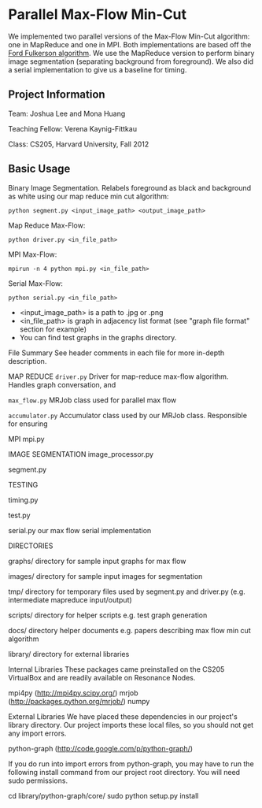 # Parallel Max-Flow Min-Cut

We implemented two parallel versions of the Max-Flow Min-Cut algorithm: one in MapReduce and one in MPI. Both implementations are based off the [Ford Fulkerson algorithm](http://en.wikipedia.org/wiki/Ford%E2%80%93Fulkerson_algorithm). We use the MapReduce version to perform binary image segmentation (separating background from foreground). We also did a serial implementation to give us a baseline for timing.

## Project Information 

Team: Joshua Lee and Mona Huang

Teaching Fellow: Verena Kaynig-Fittkau

Class: CS205, Harvard University, Fall 2012

## Basic Usage

Binary Image Segmentation. Relabels foreground as black and background as white using our map reduce min cut algorithm:

	python segment.py <input_image_path> <output_image_path>

Map Reduce Max-Flow:

	python driver.py <in_file_path>

MPI Max-Flow:

	mpirun -n 4 python mpi.py <in_file_path>

Serial Max-Flow:
	
	python serial.py <in_file_path>

* <input_image_path> is a path to .jpg or .png
* <in_file_path> is graph in adjacency list format (see "graph file format" section for example)
* You can find test graphs in the graphs directory.

File Summary
See header comments in each file for more in-depth description.

MAP REDUCE
`driver.py`
Driver for map-reduce max-flow algorithm. Handles graph conversation, and 

`max_flow.py`
MRJob class used for parallel max flow

`accumulator.py`
Accumulator class used by our MRJob class. Responsible for ensuring 

MPI
mpi.py

IMAGE SEGMENTATION
image_processor.py

segment.py

TESTING

timing.py

test.py

serial.py
our max flow serial implementation

DIRECTORIES

graphs/
directory for sample input graphs for max flow

images/
directory for sample input images for segmentation

tmp/
directory for temporary files used by segment.py and driver.py (e.g. intermediate mapreduce input/output)

scripts/
directory for helper scripts e.g. test graph generation

docs/
directory helper documents e.g. papers describing max flow min cut algorithm

library/
directory for external libraries

Internal Libraries
These packages came preinstalled on the CS205 VirtualBox and are readily available on Resonance Nodes.

mpi4py (http://mpi4py.scipy.org/)
mrjob (http://packages.python.org/mrjob/)
numpy

External Libraries
We have placed these dependencies in our project's library directory. Our project imports these local files, so you should not get any import errors.

python-graph (http://code.google.com/p/python-graph/)

If you do run into import errors from python-graph, you may have to run the following install command from our project root directory. You will need sudo permissions.

<from project root>
cd library/python-graph/core/
sudo python setup.py install